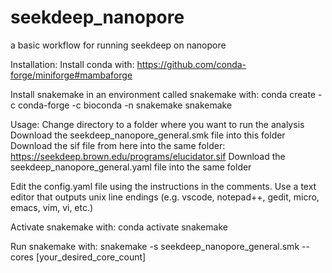 # seekdeep_nanopore
a basic workflow for running seekdeep on nanopore

Installation:
Install conda with:
https://github.com/conda-forge/miniforge#mambaforge

Install snakemake in an environment called snakemake with:
conda create -c conda-forge -c bioconda -n snakemake snakemake

Usage:
Change directory to a folder where you want to run the analysis
Download the seekdeep_nanopore_general.smk file into this folder
Download the sif file from here into the same folder:
https://seekdeep.brown.edu/programs/elucidator.sif
Download the seekdeep_nanopore_general.yaml file into the same folder

Edit the config.yaml file using the instructions in the comments. Use a text editor that outputs unix line endings (e.g. vscode, notepad++, gedit, micro, emacs, vim, vi, etc.)

Activate snakemake with:
conda activate snakemake

Run snakemake with:
snakemake -s seekdeep_nanopore_general.smk --cores [your_desired_core_count]
